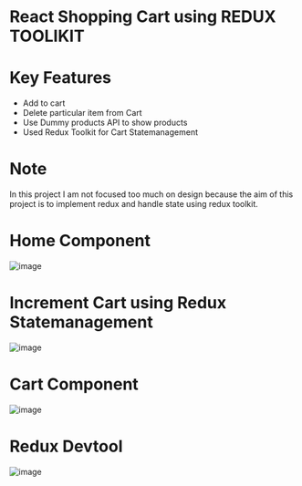 # React Shopping Cart using REDUX TOOLIKIT

# Key Features

- Add to cart
- Delete particular item from Cart
- Use Dummy products API to show products
- Used Redux Toolkit for Cart Statemanagement


# Note
In this project I am not focused too much on design because the aim of this project is to implement redux and handle state using redux toolkit.


# Home Component
![image](https://user-images.githubusercontent.com/74646219/190871507-a5011951-be76-4f00-a612-c8b7386fa45b.png)

# Increment Cart using Redux Statemanagement
![image](https://user-images.githubusercontent.com/74646219/190871558-deacc6b4-7cc2-4125-a80e-74079d5af6bc.png)

# Cart Component
![image](https://user-images.githubusercontent.com/74646219/190871629-a1cd7b5d-d36c-48d0-8d96-007846307c16.png)

# Redux Devtool
![image](https://user-images.githubusercontent.com/74646219/190871692-2bc03df0-776d-4752-bbe1-d97ba05ca00d.png)
